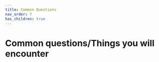 ```yaml
---
title: Common Questions
nav_order: 7
has_children: true
---
```


# Common questions/Things you will encounter
